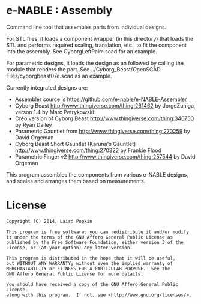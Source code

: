 e-NABLE : Assembly
==================

Command line tool that assembles parts from individual designs.

For STL files, it loads a component wrapper (in this directory) that loads the STL and performs required scaling,
translation, etc., to fit the component into the assembly. See CyborgLeftPalm.scad for an example.

For parametric designs, it loads the design as an <import> followed by calling the module that renders the part. See ../Cyborg_Beast/OpenSCAD Files/cyborgbeast07e.scad as an example.

Currently integrated designs are:

- Assembler source is https://github.com/e-nable/e-NABLE-Assembler
- Cyborg Beast http://www.thingiverse.com/thing:261462 by JorgeZuniga, verson 1.4 by Marc Petrykowski 
- Creo version of Cyborg Beast http://www.thingiverse.com/thing:340750 by Ryan Dailey
- Parametric Gauntlet from http://www.thingiverse.com/thing:270259 by David Orgeman
- Cyborg Beast Short Gauntlet (Karuna's Gauntlet) http://www.thingiverse.com/thing:270322 by Frankie Flood 
- Parametric Finger v2  http://www.thingiverse.com/thing:257544 by David Orgeman

This program assembles the components from various e-NABLE designs, and scales and arranges them based on measurements.

License
=======

    Copyright (C) 2014, Laird Popkin

    This program is free software: you can redistribute it and/or modify
    it under the terms of the GNU Affero General Public License as
    published by the Free Software Foundation, either version 3 of the
    License, or (at your option) any later version.

    This program is distributed in the hope that it will be useful,
    but WITHOUT ANY WARRANTY; without even the implied warranty of
    MERCHANTABILITY or FITNESS FOR A PARTICULAR PURPOSE.  See the
    GNU Affero General Public License for more details.

    You should have received a copy of the GNU Affero General Public License
    along with this program.  If not, see <http://www.gnu.org/licenses/>.
